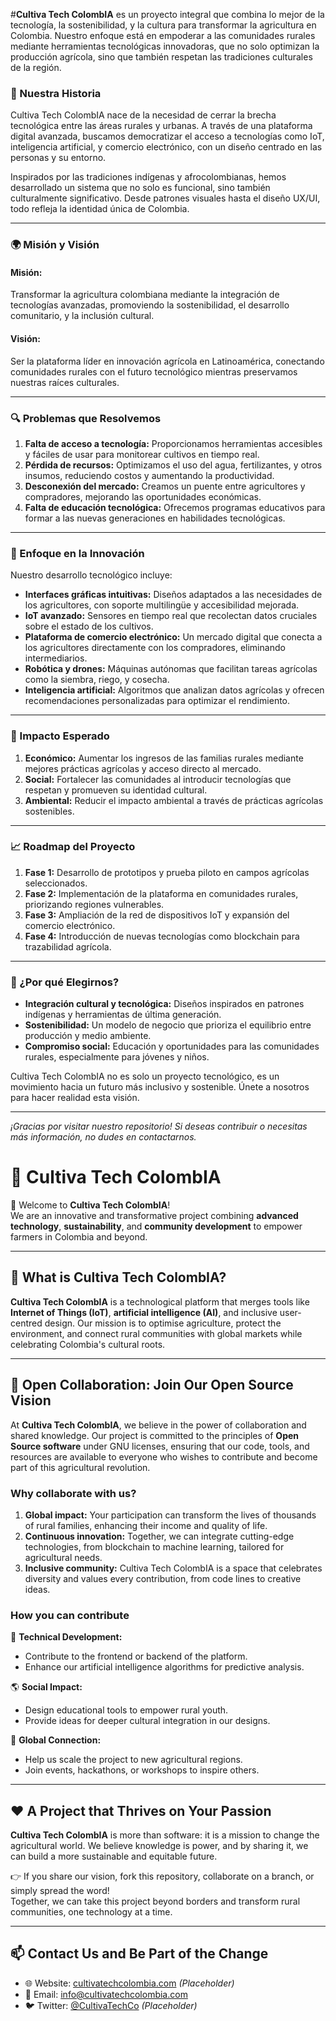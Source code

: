 #**Cultiva Tech ColombIA** es un proyecto integral que combina lo mejor de la tecnología, la sostenibilidad, y la cultura para transformar la agricultura en Colombia. Nuestro enfoque está en empoderar a las comunidades rurales mediante herramientas tecnológicas innovadoras, que no solo optimizan la producción agrícola, sino que también respetan las tradiciones culturales de la región.  

### **📖 Nuestra Historia**  
Cultiva Tech ColombIA nace de la necesidad de cerrar la brecha tecnológica entre las áreas rurales y urbanas. A través de una plataforma digital avanzada, buscamos democratizar el acceso a tecnologías como IoT, inteligencia artificial, y comercio electrónico, con un diseño centrado en las personas y su entorno.  

Inspirados por las tradiciones indígenas y afrocolombianas, hemos desarrollado un sistema que no solo es funcional, sino también culturalmente significativo. Desde patrones visuales hasta el diseño UX/UI, todo refleja la identidad única de Colombia.  

---

### **🌍 Misión y Visión**  

#### **Misión:**  
Transformar la agricultura colombiana mediante la integración de tecnologías avanzadas, promoviendo la sostenibilidad, el desarrollo comunitario, y la inclusión cultural.  

#### **Visión:**  
Ser la plataforma líder en innovación agrícola en Latinoamérica, conectando comunidades rurales con el futuro tecnológico mientras preservamos nuestras raíces culturales.  

---

### **🔍 Problemas que Resolvemos**  
1. **Falta de acceso a tecnología:** Proporcionamos herramientas accesibles y fáciles de usar para monitorear cultivos en tiempo real.  
2. **Pérdida de recursos:** Optimizamos el uso del agua, fertilizantes, y otros insumos, reduciendo costos y aumentando la productividad.  
3. **Desconexión del mercado:** Creamos un puente entre agricultores y compradores, mejorando las oportunidades económicas.  
4. **Falta de educación tecnológica:** Ofrecemos programas educativos para formar a las nuevas generaciones en habilidades tecnológicas.  

---

### **🎯 Enfoque en la Innovación**  
Nuestro desarrollo tecnológico incluye:  
- **Interfaces gráficas intuitivas:** Diseños adaptados a las necesidades de los agricultores, con soporte multilingüe y accesibilidad mejorada.  
- **IoT avanzado:** Sensores en tiempo real que recolectan datos cruciales sobre el estado de los cultivos.  
- **Plataforma de comercio electrónico:** Un mercado digital que conecta a los agricultores directamente con los compradores, eliminando intermediarios.  
- **Robótica y drones:** Máquinas autónomas que facilitan tareas agrícolas como la siembra, riego, y cosecha.  
- **Inteligencia artificial:** Algoritmos que analizan datos agrícolas y ofrecen recomendaciones personalizadas para optimizar el rendimiento.  

---

### **🌟 Impacto Esperado**  
1. **Económico:** Aumentar los ingresos de las familias rurales mediante mejores prácticas agrícolas y acceso directo al mercado.  
2. **Social:** Fortalecer las comunidades al introducir tecnologías que respetan y promueven su identidad cultural.  
3. **Ambiental:** Reducir el impacto ambiental a través de prácticas agrícolas sostenibles.  

---

### **📈 Roadmap del Proyecto**  

1. **Fase 1:** Desarrollo de prototipos y prueba piloto en campos agrícolas seleccionados.  
2. **Fase 2:** Implementación de la plataforma en comunidades rurales, priorizando regiones vulnerables.  
3. **Fase 3:** Ampliación de la red de dispositivos IoT y expansión del comercio electrónico.  
4. **Fase 4:** Introducción de nuevas tecnologías como blockchain para trazabilidad agrícola.  

---

### **🤔 ¿Por qué Elegirnos?**  
- **Integración cultural y tecnológica:** Diseños inspirados en patrones indígenas y herramientas de última generación.  
- **Sostenibilidad:** Un modelo de negocio que prioriza el equilibrio entre producción y medio ambiente.  
- **Compromiso social:** Educación y oportunidades para las comunidades rurales, especialmente para jóvenes y niños.  

Cultiva Tech ColombIA no es solo un proyecto tecnológico, es un movimiento hacia un futuro más inclusivo y sostenible. Únete a nosotros para hacer realidad esta visión.  

---

*¡Gracias por visitar nuestro repositorio! Si deseas contribuir o necesitas más información, no dudes en contactarnos.*

# 🌿 Cultiva Tech ColombIA

👋 Welcome to **Cultiva Tech ColombIA**!  
We are an innovative and transformative project combining **advanced technology**, **sustainability**, and **community development** to empower farmers in Colombia and beyond.  

---

## 🌟 **What is Cultiva Tech ColombIA?**
**Cultiva Tech ColombIA** is a technological platform that merges tools like **Internet of Things (IoT)**, **artificial intelligence (AI)**, and inclusive user-centred design. Our mission is to optimise agriculture, protect the environment, and connect rural communities with global markets while celebrating Colombia's cultural roots.  

---

## 🤝 **Open Collaboration: Join Our Open Source Vision**  
At **Cultiva Tech ColombIA**, we believe in the power of collaboration and shared knowledge. Our project is committed to the principles of **Open Source software** under GNU licenses, ensuring that our code, tools, and resources are available to everyone who wishes to contribute and become part of this agricultural revolution.  

### **Why collaborate with us?**
1. **Global impact:** Your participation can transform the lives of thousands of rural families, enhancing their income and quality of life.  
2. **Continuous innovation:** Together, we can integrate cutting-edge technologies, from blockchain to machine learning, tailored for agricultural needs.  
3. **Inclusive community:** Cultiva Tech ColombIA is a space that celebrates diversity and values every contribution, from code lines to creative ideas.  

### **How you can contribute**  
🌱 **Technical Development:**  
   - Contribute to the frontend or backend of the platform.  
   - Enhance our artificial intelligence algorithms for predictive analysis.  

🌎 **Social Impact:**  
   - Design educational tools to empower rural youth.  
   - Provide ideas for deeper cultural integration in our designs.  

🔗 **Global Connection:**  
   - Help us scale the project to new agricultural regions.  
   - Join events, hackathons, or workshops to inspire others.  

---

## ❤️ **A Project that Thrives on Your Passion**  
**Cultiva Tech ColombIA** is more than software: it is a mission to change the agricultural world. We believe knowledge is power, and by sharing it, we can build a more sustainable and equitable future.  

👉 If you share our vision, fork this repository, collaborate on a branch, or simply spread the word!  
Together, we can take this project beyond borders and transform rural communities, one technology at a time.  

---

## 📫 **Contact Us and Be Part of the Change**
- 🌐 Website: [cultivatechcolombia.com](http://cultivatechcolombia.com) *(Placeholder)*  
- 📧 Email: info@cultivatechcolombia.com  
- 🐦 Twitter: [@CultivaTechCo](https://twitter.com/CultivaTechCo) *(Placeholder)*  
